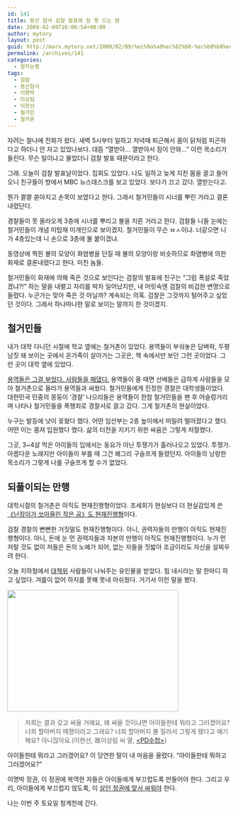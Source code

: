 ```yaml
---
id: 141
title: 용산 참사 검찰 발표에 잠 못 드는 밤
date: 2009-02-09T16:06:54+00:00
author: mytory
layout: post
guid: http://marx.mytory.net/2009/02/09/%ec%9a%a9%ec%82%b0-%ec%b0%b8%ec%82%ac-%ea%b2%80%ec%b0%b0-%eb%b0%9c%ed%91%9c%ec%97%90-%ec%9e%a0-%eb%aa%bb-%eb%93%9c%eb%8a%94-%eb%b0%a4/
permalink: /archives/141
categories:
  - 정치논평
tags:
  - 검찰
  - 용산참사
  - 이명박
  - 이상림
  - 이현선
  - 철거민
  - 철거촌
---
```

자려는 찰나에 전화가 왔다. 새벽 5시부터 일하고 저녁때 퇴근해서 몸이 닭처럼 피곤하다고 하더니 안 자고 있었나보다. 대뜸 “열받아&#8230; 열받아서 잠이 안와&#8230;” 이런 목소리가 들린다. 무슨 일이냐고 물었더니 검찰 발표 때문이라고 한다.

그래. 오늘이 검찰 발표날이었다. 집회도 있었다. 나도 일하고 늦게 지친 몸을 끌고 들어오니 친구들이 방에서 MBC 뉴스데스크를 보고 있었다. 보다가 끄고 갔다. 열받는다고.

뭔가 콸콸 쏟아지고 손목이 보였다고 한다. 그래서 철거민들이 시너를 뿌린 거라고 결론내렸단다.

경찰들이 못 올라오게 3층에 시너를 뿌리고 불을 지른 거라고 한다. 검찰들 니들 눈에는 철거민들이 개념 미탑재 미개인으로 보이겠지. 철거민들이 무슨 ㅂㅅ이냐. 너같으면 니가 4층있는데 니 손으로 3층에 불 붙이겠냐.

동영상에 찍힌 불의 모양이 화염병을 던질 때 불의 모양이랑 비슷하므로 화염병에 의한 화재로 결론내렸다고 한다. 미친 놈들.

철거민들이 화재에 의해 죽은 것으로 보인다는 검찰의 발표에 친구는 “그럼 폭설로 죽었겠냐?!” 하는 말을 내뱉고 자리를 박차 일어났지만, 내 머릿속엔 검찰의 비겁한 변명으로 들렸다. 누군가는 맞아 죽은 것 아닐까? 계속되는 의혹. 검찰은 그것까지 털어주고 싶었던 것이다. 그래서 하나마나한 말로 보이는 말까지 한 것이겠지.

## 철거민들

내가 대학 다니던 시절에 학교 옆에는 철거촌이 있었다. 용역들이 부숴놓은 담벼락, 두평 남짓 돼 보이는 곳에서 온가족이 살아가는 그곳은, 책 속에서만 보던 그런 곳이었다. 그런 곳이 대학 옆에 있었다.

<A HREF="http://whatisleft.egloos.com/4129283" title="붉은별의 좌파란 무엇인가 : 용역깡패의 철거공식과 삼성" target="_blank">용역들은 그걸 부쉈다. 사람들을 패댔다.</A> 용역들이 올 때면 선배들은 급하게 사람들을 모아 철거촌으로 올라가 용역들과 싸웠다. 철거민들에게 진정한 경찰은 대학생들이었다. 대한민국 민중의 몽둥이 ‘경찰’ 나으리들은 용역들이 한참 철거민들을 팬 후 어슬렁거리며 나타나 철거민들을 폭행죄로 경찰서로 끌고 갔다. 그게 철거촌의 현실이었다.

누구는 발등에 낫이 꽂혔다 했다. 어떤 임산부는 2층 높이에서 떠밀려 떨어졌다고 했다. 어떤 이는 몸져 입원했다 했다. 삶의 터전을 지키기 위한 싸움은 그렇게 처절했다.

그곳, 3~4살 먹은 아이들의 입에서는 동요가 아닌 투쟁가가 흘러나오고 있었다. 투쟁가. 아름다운 노래지만 아이들이 부를 때 그건 왜그리 구슬프게 들렸던지. 아이들의 낭랑한 목소리가 그렇게 나를 구슬프게 할 수가 없었다.

## 되풀이되는 만행

대학시절의 철거촌은 아직도 현재진행형이었다. 조세희가 현실보다 더 현실감있게 쓴 <A HREF="http://spar2003.tistory.com/65" title="철거민 사망 ─ 되풀이되는 ‘난장이가 쏘아올린 작은 공’ 이야기"  target="_blank">《난장이가 쏘아올린 작은 공》도 현재진행형</A>이다.

검찰 경찰의 뻔뻔한 거짓말도 현재진행형이다. 아니, 권력자들의 만행이 아직도 현재진행형이다. 아니, 돈에 눈 먼 권력자들과 자본의 만행이 아직도 현재진행형이다. 누가 먼저랄 것도 없이 저들은 돈의 노예가 되어, 없는 자들을 짓밟아 조금이라도 자신을 살찌우려 한다.

오늘 지하철에서 <A HREF="http://mbout.jinbo.net"  target="_blank" title="용산참사대책위 홈페이지">대책위</A> 사람들이 나눠주는 유인물을 받았다. 힘 내시라는 말 한마디 하고 싶었다. 겨를이 없어 하지를 못해 못내 아쉬웠다. 거기서 이런 말을 봤다.

<img src="http://marx.mytory.net/wp-content/uploads/1/4990542503235EK.jpg" class="aligncenter" width="386" height="275" alt="" filename="pd-note.jpg" filemime="" />

> 저희는 결과 갖고 싸울 거예요, 왜 싸울 것이냐면 아이들한테 뭐라고 그러겠어요? 너희 할아버지 떼쟁이라고 그래요? 너희 할아버지 불 질러서 그렇게 됐다고 얘기해요? 아니잖아요.(이현선, 故이상림 씨 딸, <A HREF="http://www.imbc.com/broad/tv/culture/pd/vod/index.html?kind=text&#038;progCode=1000836100385100000&#038;pagesize=15&#038;pagenum=1&#038;cornerFlag=1&#038;ContentTypeID=1"  target="_blank" title="PD수첩 ‘용산 참사, 그들은 왜 망루에 올랐을까?’ 다시 보기"><PD수첩></A>)

아이들한테 뭐라고 그러겠어요? 이 당연한 말이 내 마음을 울렸다. “아이들한테 뭐하고 그러겠어요?”

이명박 정권, 이 정권에 복역한 자들은 아이들에게 부끄럽도록 만들어야 한다. 그리고 우리, 아이들에게 부끄럽지 않도록, 이 <A HREF="http://wspaper.org/0_view.php?urn=cor12-4-muderer-out" title="살인 정부는 물러나라, 〈저항의 촛불〉">살인 정권에 맞서 싸워야</A> 한다.

나는 이번 주 토요일 청계천에 간다.
